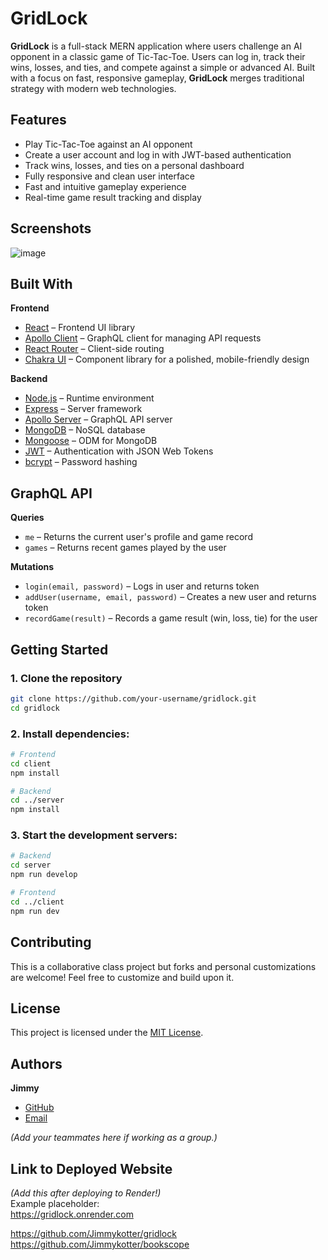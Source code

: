 # GridLock

**GridLock** is a full-stack MERN application where users challenge an AI opponent in a classic game of Tic-Tac-Toe. Users can log in, track their wins, losses, and ties, and compete against a simple or advanced AI. Built with a focus on fast, responsive gameplay, **GridLock** merges traditional strategy with modern web technologies.

## Features

- Play Tic-Tac-Toe against an AI opponent
- Create a user account and log in with JWT-based authentication
- Track wins, losses, and ties on a personal dashboard
- Fully responsive and clean user interface
- Fast and intuitive gameplay experience
- Real-time game result tracking and display

## Screenshots

![image](https://github.com/user-attachments/assets/example-placeholder.png)

## Built With

**Frontend**
- [React](https://reactjs.org/) – Frontend UI library
- [Apollo Client](https://www.apollographql.com/docs/react/) – GraphQL client for managing API requests
- [React Router](https://reactrouter.com/) – Client-side routing
- [Chakra UI](https://chakra-ui.com/) – Component library for a polished, mobile-friendly design

**Backend**
- [Node.js](https://nodejs.org/) – Runtime environment
- [Express](https://expressjs.com/) – Server framework
- [Apollo Server](https://www.apollographql.com/docs/apollo-server/) – GraphQL API server
- [MongoDB](https://www.mongodb.com/) – NoSQL database
- [Mongoose](https://mongoosejs.com/) – ODM for MongoDB
- [JWT](https://jwt.io/) – Authentication with JSON Web Tokens
- [bcrypt](https://github.com/kelektiv/node.bcrypt.js) – Password hashing

## GraphQL API

**Queries**
- `me` – Returns the current user's profile and game record
- `games` – Returns recent games played by the user

**Mutations**
- `login(email, password)` – Logs in user and returns token
- `addUser(username, email, password)` – Creates a new user and returns token
- `recordGame(result)` – Records a game result (win, loss, tie) for the user

## Getting Started

### 1. Clone the repository
```bash
git clone https://github.com/your-username/gridlock.git
cd gridlock
```

### 2. Install dependencies:
```bash
# Frontend
cd client
npm install

# Backend
cd ../server
npm install
```

### 3. Start the development servers:
```bash
# Backend
cd server
npm run develop

# Frontend
cd ../client
npm run dev
```

## Contributing

This is a collaborative class project but forks and personal customizations are welcome! Feel free to customize and build upon it.

## License

This project is licensed under the [MIT License](LICENSE).

## Authors

**Jimmy**  
- [GitHub](https://github.com/jimmykotter)  
- [Email](mailto:Jimmykotter@gmail.com)

*(Add your teammates here if working as a group.)*

## Link to Deployed Website

*(Add this after deploying to Render!)*  
Example placeholder:  
https://gridlock.onrender.com

https://github.com/Jimmykotter/gridlock
https://github.com/Jimmykotter/bookscope

